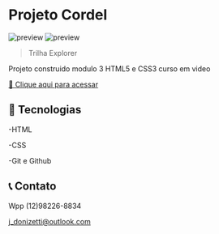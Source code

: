 # Projeto Cordel

![preview](../HTML-CSS/Desafios/d012/preview.PNG)
![preview](https://user-images.githubusercontent.com/112431459/202324542-0b87cb21-8293-477a-affa-4d141cdc15ea.PNG)

> Trilha Explorer

Projeto construido modulo 3 HTML5 e CSS3 curso em video

[🔗 Clique aqui para acessar](https://jmdonizetti.github.io/projeto-cordel/)



## 🔧 Tecnologias

-HTML

-CSS

-Git e Github

## 📞 Contato

Wpp (12)98226-8834

j_donizetti@outlook.com

